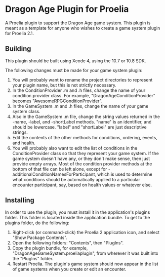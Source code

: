 Dragon Age Plugin for Proelia
=======================

A Proelia plugin to support the Dragon Age game system. This plugin is meant as a template 
for anyone who wishes to create a game system plugin for Proelia 2.1.


Building
---

This plugin should be built using Xcode 4, using the 10.7 or 10.8 SDK.

The following changes must be made for your game system plugin:

1. You will probably want to rename the project directories to represent your plugin name,
but this is not strictly necessary.
2. In the ConditionProvider .m and .h files, change the name of your condition provider
class. For example, "DragonAgeConditionProvider" becomes "AwesomeRPGConditionProvider".
3. In the GameSystem .m and .h files, change the name of your game system class.
4. Also in the GameSystem .m file, change the string values returned in the -name, -label,
and -shortLabel methods. "name" is an identifier, and should be lowercase. "label" and "shortLabel"
are just descriptive strings.
5. Edit the contents of the other methods for conditions, ordering, events, and health.
6. You will probably also want to edit the list of conditions in the ConditionProvider 
class so that they represent your game system. If the game system doesn't have any, or they
don't make sense, then just provide empty arrays. Most of the condition provider methods at
the bottom of that file can be left alone, except for -additionalConditionNamesForParticipant,
which is used to determine what conditions should be automatically applied to a particular
encounter participant, say, based on health values or whatever else.

Installing
---

In order to use the plugin, you must install it in the application's plugins folder. This
folder is located inside the application bundle. To get to the plugins folder, do the
following:

1. Right-click (or command-click) the Proelia 2 application icon, and select "Show 
Package Contents".
2. Open the following folders: "Contents", then "PlugIns".
3. Copy the plugin bundle, for example, "DragonAgeGameSystem.proeliaplugin", from wherever
it was built into the "PlugIns" folder.
4. Restart Proelia. The plugin's game system should now appear in the list of game systems
when you create or edit an encounter.
